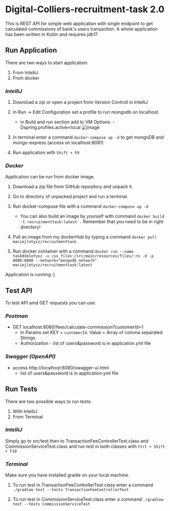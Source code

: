 # Digital-Colliers-recruitment-task 2.0

This is REST API for simple web application with single endpoint to get calculated commissions of bank's users transaction.
A whole application has been written in Kotlin and requires jdk17.

## Run Application 
  There are two ways to start application:
  
   1. From IntelliJ
   2. From docker
  
 ### *IntelliJ* 
  
   1. Download a zip or open a project from Version Controll in IntelliJ
   
   2. In Run -> Edit Configuration set a profile to run mongodb on localhost.
      - in Build and run section add  to VM Options: -Dspring.profiles.active=local
   ![image](https://user-images.githubusercontent.com/71899548/174598766-990dc1d7-14f3-497b-8179-e63bd93ba420.png)
    
   3. In terminal enter a command `docker-compose up -d` to get mongoDB and mongo-express (access on localhost:8081)
    
   4. Run application with `Shift + F9`
     
  ### *Docker*
   
   Application can be run from docker image.
    
   1. Download a zip file from GitHub repository and unpack it.
   
   2. Go to directory of unpacked project and run a terminal.
   
   4. Run docker-compose file with a command `docker-compose up -d`
       - You can also build an image by yourself with command `docker build -t recruitmenttask:latest .`  Remember that you need to be in right directory!
    
   
   5. Pull an image from my dockerHub by typing a command `docker pull maciejlotysz/recruitmenttask`
   
   6. Run docker container with a command `docker run --name task01mlotysz -v csv_files:/src/main/resources/files/:ro -d -p 8080:8080 --network="mongodb_network" maciejlotysz/recruitmenttask:latest`
    
   Application is running :)
   
   ## Test API
   
   To test API amd GET requests you can use:
   
   ### *Postman*
   
   - GET localhost:8080/fees/calculate-commission?customerId=1
      * In Params set KEY = `customerId`. Value = Array of comma separated Strings
      * Authorization - list of users&password is in application.yml file
       
   ### *Swagger (OpenAPI)*
   
   - access http://localhost:8080/swagger-ui.html
      * list of users&password is in application.yml file
   
   ## Run Tests
   
   There are two possible ways to run tests:
   
   1. With IntelliJ
   2. From Terminal

   ### *IntelliJ*
   
   Simply go to src/test then to TransactionFeeControllerTest.class and CommissionServiceTest.class  and run test in both classes with `Ctrl + Shift + F10`
   
   ### *Terminal*
   
   Make sure you have installed gradle on your local machine.
   
   1. To run test in TransactionFeeControllerTest.class enter a command `./gradlew test --tests TransactionFeeControllerTest`

   2. To run test in CommissionServiceTest.class enter a command `./gradlew test --tests CommissionServiceTest`
   
